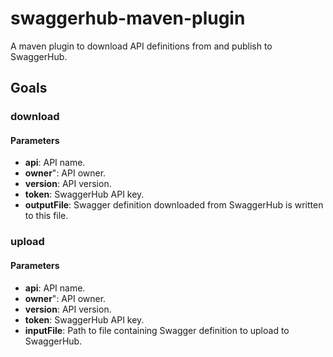   # swaggerhub-maven-plugin
A maven plugin to download API definitions from and publish to SwaggerHub.
## Goals
### download
#### Parameters
* **api**: API name.
* **owner**": API owner.
* **version**: API version.
* **token**: SwaggerHub API key.
* **outputFile**: Swagger definition downloaded from SwaggerHub is written to this file.
### upload
#### Parameters
* **api**: API name.
* **owner**": API owner.
* **version**: API version.
* **token**: SwaggerHub API key.
* **inputFile**: Path to file containing Swagger definition to upload to SwaggerHub. 
